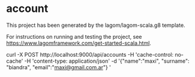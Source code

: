 # account

This project has been generated by the lagom/lagom-scala.g8 template. 

For instructions on running and testing the project, see https://www.lagomframework.com/get-started-scala.html.

curl -X POST http://localhost:9000/api/accounts -H 'cache-control: no-cache' -H 'content-type: application/json' -d '{"name":"maxi", "surname": "biandra", "email":"maxi@gmail.com.ar"}
'